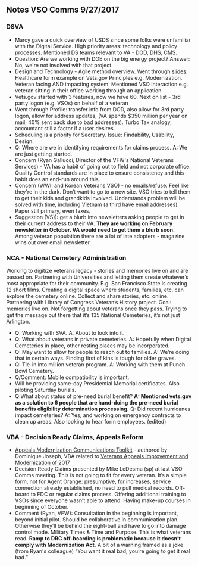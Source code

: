 
## Notes VSO Comms 9/27/2017 

### DSVA

* Marcy gave a quick overview of USDS since some folks were unfamiliar with the Digital Service. High priority areas: technology and policy processes. Mentioned DS teams relevant to VA - DOD,  DHS, CMS.
* Question: Are we working with DOE on the big energy project? Answer: No, we're not involved with that project.
* Design and Technology - Agile method overview. Went through [slides](https://github.com/department-of-veterans-affairs/va.gov-team/blob/master/products/disability/526ez/discovery/2017-vso/background/vso-communicatorsv2.pptx). Healthcare form example on Vets.gov Principles e.g. Modernization. Veteran facing AND impacting system. Mentioned VSO interaction e.g. veteran sitting in their office working through an application.
* Vets.gov started with 3 features, now we have 60. Next on list - 3rd party logon (e.g. VSOs) on behalf of a veteran
* Went through Profile: transfer info from DOD, also allow for 3rd party logon, allow for address updates, (VA spends $350 million per year on mail, 40% sent back due to bad addresses). Turbo Tax analogy, accountant still a factor if a user desires.
* Scheduling is a priority for Secretary. Issue: Findability, Usability, Design.
* Q: Where are we in identifying requirements for claims process. A: We are just getting started.
* Concern (Ryan Gallucci, Director of the VFW's National Veterans Services) - VA has a habit of going out to field and not corporate office. Quality Control standards are in place to ensure consistency and this habit does an end-run around this.
* Concern (WWII and Korean Veterans VSO) - no emails/refuse. Feel like they're in the dark. Don’t want to go to a new site. VSO tries to tell them to get their kids and grandkids involved. Understands problem will be solved with time, including Vietnam 
(a third have email addresses). Paper still primary, even faxes.
* Suggestion (VS)): get a blurb into newsletters asking people to get in their current address to their VA. **They are working on February newsletter in October. VA would need to get them a blurb soon.** Among veteran population there are a lot of late adopters - magazine wins out over email newsletter.

### NCA - National Cemetery Administration 

Working to digitize veterans legacy - stories and memories live on and are passed on. Partnering with Universities and letting them create whatever’s most appropriate for their community. E.g. San Francisco State is creating 12 short films. Creating a digital space where students, families, etc. can explore the cemetery online. Collect and share stories, etc. online. Partnering with Library of Congress Veteran’s History project. Goal: memories live on. Not forgetting about veterans once they pass. Trying to get the message out there that it’s 135 National Cemeteries, it’s not just Arlington.
* Q: Working with SVA. A: About to look into it.
* Q: What about veterans in private cemeteries. A: Hopefully when Digital Cemeteries in place, other resting places may be incorporated.
* Q: May want to allow for people to reach out to families. A: We’re doing that in certain ways. Finding first of kins is tough for older graves.
* Q: Tie-in into million veteran program. A: Working with them at Punch Bowl Cemetery.
* Q/Comment: Mobile compatibility is important.
* Will be providing same-day Presidential Memorial certificates. Also piloting Saturday burials.
* Q:What about status of pre-need burial benefit? **A: Mentioned vets.gov as a solution to 6 people that are hand-doing the pre-need burial benefits eligibility determination processing.**
Q: Did recent hurricanes impact cemeteries? A: Yes, and working on emergency contracts to clean up areas. Also looking to hear form employees. (edited)

### VBA - Decision Ready Claims, Appeals Reform

* [Appeals Modernization Communications Toolkit](https://github.com/department-of-veterans-affairs/va.gov-team/blob/master/products/disability/526ez/discovery/2017-vso/background/appeals-modernization-communications-toolkit.pdf) - authored by Dominique Joseph, VBA related to
[Veterans Appeals Improvement and Modernization of 2017](https://www.congress.gov/bill/115th-congress/house-bill/2288)
* Decision Ready Claims presented by Mike LeDesma (sp) at last VSO Comms meeting. This is not going to fit for every veteran. It’s a simple form, not for Agent Orange: presumptive, for increases, service connection already established, no need to pull medical records. Off-board to FDC or regular claims process. Offering additional training to VSOs since everyone wasn’t able to attend. Having make-up courses in beginning of October.
* Comment (Ryan, VFW): Consultation in the beginning is important, beyond initial pilot. Should be collaborative in communication plan. Otherwise they’ll be behind the eight-ball and have to go into damage control mode. Military Times & Time and Purpose. This is what veterans read. **Ramp to DRC off-boarding is problematic because it doesn’t comply with Modernization Act.**
A bit of a warning framed as a joke (from Ryan's colleague) “You want it real bad, you’re going to get it real bad.”
